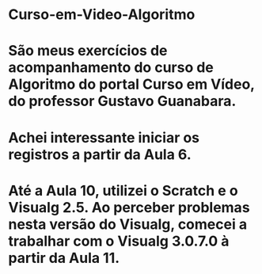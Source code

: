 # Curso-em-Video-Algoritmo
# São meus exercícios de acompanhamento do curso de Algoritmo do portal Curso em Vídeo, do professor Gustavo Guanabara.
# Achei interessante iniciar os registros a partir da Aula 6.
# Até a Aula 10, utilizei o Scratch e o Visualg 2.5. Ao perceber problemas nesta versão do Visualg, comecei a trabalhar com o Visualg 3.0.7.0 à partir da Aula 11.

